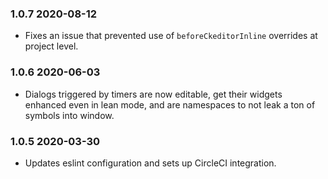 ### 1.0.7 2020-08-12

- Fixes an issue that prevented use of `beforeCkeditorInline` overrides at project level.

### 1.0.6 2020-06-03

- Dialogs triggered by timers are now editable, get their widgets enhanced even in lean mode, and are namespaces to not leak a ton of symbols into window.

### 1.0.5 2020-03-30

- Updates eslint configuration and sets up CircleCI integration.
